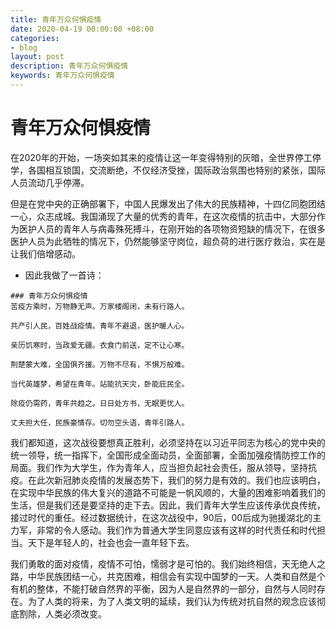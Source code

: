 ```yaml
---
title: 青年万众何惧疫情
date: 2020-04-19 00:00:00 +08:00
categories:
- blog
layout: post
description: 青年万众何惧疫情
keywords: 青年万众何惧疫情
---
```


# 青年万众何惧疫情

  在2020年的开始，一场突如其来的疫情让这一年变得特别的灰暗，全世界停工停学，各国相互锁国，交流断绝，不仅经济受挫，国际政治氛围也特别的紧张，国际人员流动几乎停滞。

  但是在党中央的正确部署下，中国人民爆发出了伟大的民族精神，十四亿同胞团结一心，众志成城。我国涌现了大量的优秀的青年，在这次疫情的抗击中，大部分作为医护人员的青年人与病毒殊死搏斗，在刚开始的各项物资短缺的情况下，在很多医护人员为此牺牲的情况下，仍然能够坚守岗位，超负荷的进行医疗救治，实在是让我们倍增感动。

* 因此我做了一首诗：

```
### 青年万众何惧疫情
苦疫方乘时，万物静无声。万家楼阁闭，未有行路人。

共产引人民，百姓战疫情。青年不避退，医护暖人心。

亲历饥寒时，当政爱无疆。衣食门前送，定不让心寒。

荆楚蒙大难，全国俱齐援。万物不尽有，不惧万般难。

当代英雄梦，希望在青年。站能抗天灾，卧能庇民全。

除疫仍需药，青年共趋之。日日处方书，无眠更忧人。

丈夫担大任，民族豪情存。切勿空头语，青年引路人。
```

  我们都知道，这次战役要想真正胜利，必须坚持在以习近平同志为核心的党中央的统一领导，统一指挥下，全国形成全面动员，全面部署，全面加强疫情防控工作的局面。我们作为大学生，作为青年人，应当担负起社会责任，服从领导，坚持抗疫。在此次新冠肺炎疫情的发展态势下，我们的努力是有效的。我们也应该明白，在实现中华民族的伟大复兴的道路不可能是一帆风顺的，大量的困难影响着我们的生活，但是我们还是要坚持的走下去。因此，我们青年大学生应该传承优良传统，接过时代的重任。经过数据统计，在这次战役中，90后，00后成为驰援湖北的主力军，非常的令人感动。我们作为普通大学生同意应该有这样的时代责任和时代担当。天下是年轻人的，社会也会一直年轻下去。

  我们勇敢的面对疫情，疫情不可怕，懦弱才是可怕的。我们始终相信，天无绝人之路，中华民族团结一心，共克困难，相信会有实现中国梦的一天。人类和自然是个有机的整体，不能打破自然界的平衡，因为人是自然界的一部分，自然与人同时存在。为了人类的将来，为了人类文明的延续，我们认为传统对抗自然的观念应该彻底割除，人类必须改变。